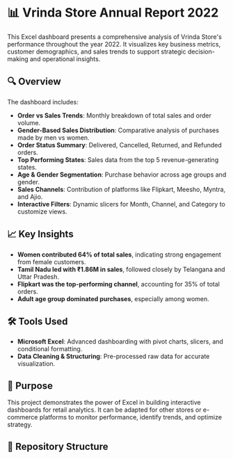 # 📊 Vrinda Store Annual Report 2022

This Excel dashboard presents a comprehensive analysis of Vrinda Store's performance throughout the year 2022. It visualizes key business metrics, customer demographics, and sales trends to support strategic decision-making and operational insights.

## 🔍 Overview

The dashboard includes:

- **Order vs Sales Trends**: Monthly breakdown of total sales and order volume.
- **Gender-Based Sales Distribution**: Comparative analysis of purchases made by men vs women.
- **Order Status Summary**: Delivered, Cancelled, Returned, and Refunded orders.
- **Top Performing States**: Sales data from the top 5 revenue-generating states.
- **Age & Gender Segmentation**: Purchase behavior across age groups and gender.
- **Sales Channels**: Contribution of platforms like Flipkart, Meesho, Myntra, and Ajio.
- **Interactive Filters**: Dynamic slicers for Month, Channel, and Category to customize views.

## 📈 Key Insights

- **Women contributed 64% of total sales**, indicating strong engagement from female customers.
- **Tamil Nadu led with ₹1.86M in sales**, followed closely by Telangana and Uttar Pradesh.
- **Flipkart was the top-performing channel**, accounting for 35% of total orders.
- **Adult age group dominated purchases**, especially among women.

## 🛠️ Tools Used

- **Microsoft Excel**: Advanced dashboarding with pivot charts, slicers, and conditional formatting.
- **Data Cleaning & Structuring**: Pre-processed raw data for accurate visualization.

## 🚀 Purpose

This project demonstrates the power of Excel in building interactive dashboards for retail analytics. It can be adapted for other stores or e-commerce platforms to monitor performance, identify trends, and optimize strategy.

## 📂 Repository Structure


